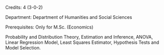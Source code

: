 Credits: 4 (3-0-2)

Department: Department of Humanities and Social Sciences

Prerequisites: Only for M.Sc. (Economics)

Probability and Distribution Theory, Estimation and Inference, ANOVA, Linear Regression Model, Least Squares Estimator, Hypothesis Tests and Model Selection.